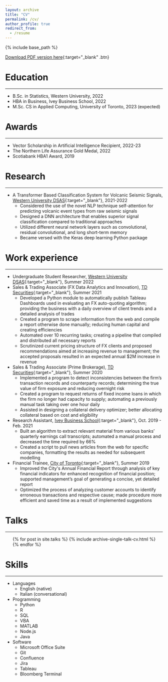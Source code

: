```yaml
---
layout: archive
title: "CV"
permalink: /cv/
author_profile: true
redirect_from:
  - /resume
---
```


{% include base_path %}

[Download PDF version here](http://anthonyprinaldi.github.io/files/Anthony_Rinaldi_CV.pdf){:target="\_blank" .btn}

# Education

---

- B.Sc. in Statistics, Western University, 2022
- HBA in Business, Ivey Business School, 2022
- M.Sc. CS in Applied Computing, University of Toronto, 2023 (expected)

# Awards

---

- Vector Scholarship in Artificial Intelligence Recipient, 2022-23
- The Northern Life Assurance Gold Medal, 2022
- Scotiabank HBA1 Award, 2019

# Research

---

- A Transformer Based Classification System for Volcanic Seismic Signals, [Western University DSAS](https://www.uwo.ca/stats/){:target="\_blank"}, 2021-2022
  - Considered the use of the novel NLP technique self-attention for predicting volcanic event types from raw seismic signals
  - Designed a DNN architecture that enables superior signal classification compared to traditional approaches
  - Utilized different neural network layers such as convolutional, residual convolutional, and long short-term memory
  - Became versed with the Keras deep learning Python package

# Work experience

---

- Undergraduate Student Researcher, [Western University DSAS](https://www.uwo.ca/stats/){:target="\_blank"}, Summer 2022
- Sales & Trading Associate (FX Data Analytics and Innovation), [TD Securities](https://www.tdsecurities.com/ca/en/home-page){:target="\_blank"}, Summer 2021
  - Developed a Python module to automatically publish Tableau Dashboards used in evaluating an FX auto-quoting algorithm; providing the business with a daily overview of client trends and a detailed analysis of trades
  - Created a program to scrape information from the web and compile a report otherwise done manually; reducing human capital and creating efficiencies
  - Automated over 10 recurring tasks; creating a pipeline that compiled and distributed all necessary reports
  - Scrutinized current pricing structure of FX clients and proposed recommendations aimed at increasing revenue to management; the accepted proposals resulted in an expected annual $2M increase in revenue
- Sales & Trading Associate (Prime Brokerage), [TD Securities](https://www.tdsecurities.com/ca/en/home-page){:target="\_blank"}, Summer 2020
  - Implemented a program to detect inconsistencies between the firm’s transaction records and counterparty records; determining the true value of firm exposure and reducing overnight risk
  - Created a program to request returns of fixed income loans in which the firm no longer had capacity to supply; automating a previously manual task taking over one hour daily
  - Assisted in designing a collateral delivery optimizer; better allocating collateral based on cost and eligibility
- Research Assistant, [Ivey Business School](https://www.ivey.uwo.ca/){:target="\_blank"}, Oct. 2019 - Feb. 2021
  - Built an algorithm to extract relevant material from various banks’ quarterly earnings call transcripts; automated a manual process and decreased the time required by 66%
  - Created a script to pull news articles from the web for specific companies, formatting the results as needed for subsequent modelling
- Financial Trainee, [City of Toronto](https://www.toronto.ca/){:target="\_blank"}, Summer 2019
  - Improved the City's Annual Financial Report through analysis of key financial indicators for enhanced recognition of financial position; supported management’s goal of generating a concise, yet detailed report
  - Optimized the process of analyzing customer accounts to identify erroneous transactions and respective cause; made procedure more efficient and saved time as a result of implemented suggestions

<!-- # Publications

  <ul>{% for post in site.publications %}
    {% include archive-single-cv.html %}
  {% endfor %}</ul> -->

# Talks

---

  <ul>{% for post in site.talks %}
    {% include archive-single-talk-cv.html %}
  {% endfor %}</ul>
  
<!-- Teaching
======
---
  <ul>{% for post in site.teaching %}
    {% include archive-single-cv.html %}
  {% endfor %}</ul>
  
Service and leadership
======
---
* Currently signed in to 43 different slack teams -->

# Skills

---

- Languages
  - English (native)
  - Italian (conversational)
- Programming
  - Python
  - R
  - SQL
  - VBA
  - MATLAB
  - Node.js
  - Java
- Software
  - Microsoft Office Suite
  - Git
  - Confluence
  - Jira
  - Tableau
  - Bloomberg Terminal
